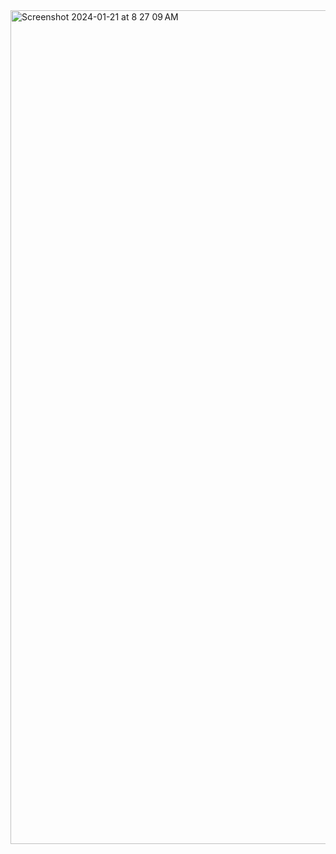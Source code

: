 <img width="1334" alt="Screenshot 2024-01-21 at 8 27 09 AM" src="https://github.com/arcadejacob/barbershop/assets/52290063/78fb3080-0e5a-4452-8caa-e48d20e83623">
